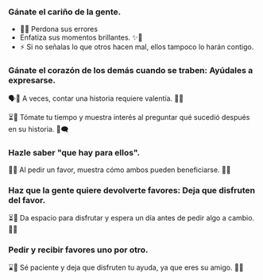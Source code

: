 ### Gánate el cariño de la gente. 

- 💖🌟 Perdona sus errores 
- Enfatiza sus momentos brillantes. ✨🤗
- ⚡ Si no señalas lo que otros hacen mal, ellos tampoco lo harán contigo. 
### Gánate el corazón de los demás cuando se traben: Ayúdales a expresarse. 

🗣️💪 A veces, contar una historia requiere valentía. 📖🌟

⏳🤔 Tómate tu tiempo y muestra interés al preguntar qué sucedió después en su historia. 🌟🗨️

### Hazle saber "que hay para ellos". 

🤝🌟 Al pedir un favor, muestra cómo ambos pueden beneficiarse. 🔄🌟

### Haz que la gente quiere devolverte favores: Deja que disfruten del favor. 

⏳🤝 Da espacio para disfrutar y espera un día antes de pedir algo a cambio. 🔄🌟

### Pedir y recibir favores uno por otro. 

⌛🤝 Sé paciente y deja que disfruten tu ayuda, ya que eres su amigo. 🌟🤗
























































